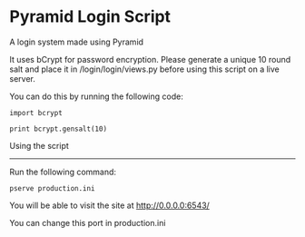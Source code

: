Pyramid Login Script
=============

A login system made using Pyramid

It uses bCrypt for password encryption. Please generate a unique 10 round salt and place it in /login/login/views.py before using this script on a live server. 

You can do this by running the following code:
```
import bcrypt

print bcrypt.gensalt(10)
```

Using the script
_____

Run the following command:
```
pserve production.ini
```

You will be able to visit the site at http://0.0.0.0:6543/

You can change this port in production.ini
